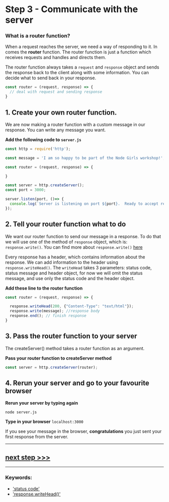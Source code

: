 # Step 3 - Communicate with the server

### What is a router function?

When a request reaches the server, we need a way of responding to it. In comes the **router** function. The router function is just a function which receives requests and handles and directs them.

The router function always takes a `request` and `response` object and sends the response back to the client along with some information. You can decide what to send back in your response.

```js
const router = (request, response) => {
  // deal with request and sending response
}
```

## 1. Create your own router function.

We are now making a router function with a custom message in our response. You can write any message you want.

**Add the following code to `server.js`**


```js
const http = require('http');

const message = 'I am so happy to be part of the Node Girls workshop!';

const router = (request, response) => {

}

const server = http.createServer();
const port = 3000;

server.listen(port, ()=> {
  console.log(`Server is listening on port ${port}.  Ready to accept requests!`);
});


```

## 2. Tell your router function what to do

We want our router function to send our message in a response. To do that we will use one of the method of `response` object, which is: ```response.write()```. You can find more about `response.write()` [here](https://nodejs.org/dist/latest-v12.x/docs/api/http.html#http_response_write_chunk_encoding_callback)

Every response has a header, which contains information about the response. We can add information to the header using `response.writeHead()`. The `writeHead` takes 3 parameters: status code, status message and header object, for now we will omit the status message, and use only the status code and the header object.

**Add these line to the router function**

```js
const router = (request, response) => {

  response.writeHead(200, {"Content-Type": "text/html"});
  response.write(message); //response body
  response.end(); // finish response
}

```

## 3. Pass the router function to your server

The createServer() method takes a router function as an argument.

**Pass your router function to createServer method**

```js
const server = http.createServer(router);

```

## 4. Rerun your server and go to your favourite browser

**Rerun your server by typing again**


```
node server.js
```

**Type in your browser** `localhost:3000`

If you see your message in the browser, **congratulations** you just sent your first response from the server.

---

## [**next step >>>**](step04.md)
---
### Keywords:
* ['status code'](https://nodejs.org/en/docs/guides/anatomy-of-an-http-transaction/)
* ['response.writeHead()'](https://nodejs.org/api/http.html#http_response_writehead_statuscode_statusmessage_headers)

